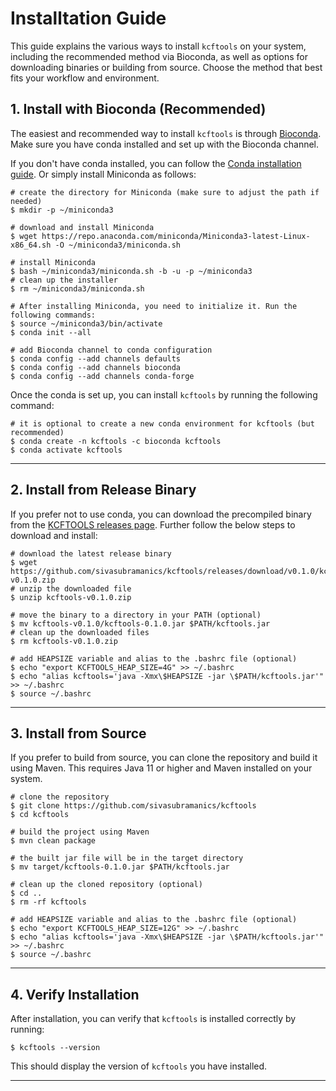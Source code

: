 # Installtation Guide

This guide explains the various ways to install `kcftools` on your system, including the recommended method via Bioconda, as well as options for downloading binaries or building from source. Choose the method that best fits your workflow and environment.

## 1. Install with Bioconda (Recommended)

The easiest and recommended way to install `kcftools` is through [Bioconda](https://anaconda.org/bioconda/kcftools). Make sure you have conda installed and set up with the Bioconda channel. 

If you don't have conda installed, you can follow the [Conda installation guide](https://docs.conda.io/projects/conda/en/latest/user-guide/install/index.html). Or simply install Miniconda as follows:

    # create the directory for Miniconda (make sure to adjust the path if needed)
    $ mkdir -p ~/miniconda3

    # download and install Miniconda
    $ wget https://repo.anaconda.com/miniconda/Miniconda3-latest-Linux-x86_64.sh -O ~/miniconda3/miniconda.sh

    # install Miniconda
    $ bash ~/miniconda3/miniconda.sh -b -u -p ~/miniconda3
    # clean up the installer
    $ rm ~/miniconda3/miniconda.sh

    # After installing Miniconda, you need to initialize it. Run the following commands:
    $ source ~/miniconda3/bin/activate
    $ conda init --all

    # add Bioconda channel to conda configuration
    $ conda config --add channels defaults
    $ conda config --add channels bioconda
    $ conda config --add channels conda-forge 

Once the conda is set up, you can install `kcftools` by running the following command:

    # it is optional to create a new conda environment for kcftools (but recommended)
    $ conda create -n kcftools -c bioconda kcftools
    $ conda activate kcftools
---

## 2. Install from Release Binary
If you prefer not to use conda, you can download the precompiled binary from the [KCFTOOLS releases page](https://github.com/sivasubramanics/kcftools/releases/tag/v0.1.0). Further follow the below steps to download and install:

    # download the latest release binary
    $ wget https://github.com/sivasubramanics/kcftools/releases/download/v0.1.0/kcftools-v0.1.0.zip
    # unzip the downloaded file
    $ unzip kcftools-v0.1.0.zip

    # move the binary to a directory in your PATH (optional)
    $ mv kcftools-v0.1.0/kcftools-0.1.0.jar $PATH/kcftools.jar
    # clean up the downloaded files
    $ rm kcftools-v0.1.0.zip

    # add HEAPSIZE variable and alias to the .bashrc file (optional)
    $ echo "export KCFTOOLS_HEAP_SIZE=4G" >> ~/.bashrc
    $ echo "alias kcftools='java -Xmx\$HEAPSIZE -jar \$PATH/kcftools.jar'" >> ~/.bashrc
    $ source ~/.bashrc
---

## 3. Install from Source

If you prefer to build from source, you can clone the repository and build it using Maven. This requires Java 11 or higher and Maven installed on your system.

    # clone the repository
    $ git clone https://github.com/sivasubramanics/kcftools
    $ cd kcftools

    # build the project using Maven
    $ mvn clean package

    # the built jar file will be in the target directory
    $ mv target/kcftools-0.1.0.jar $PATH/kcftools.jar
    
    # clean up the cloned repository (optional)
    $ cd ..
    $ rm -rf kcftools

    # add HEAPSIZE variable and alias to the .bashrc file (optional)
    $ echo "export KCFTOOLS_HEAP_SIZE=12G" >> ~/.bashrc
    $ echo "alias kcftools='java -Xmx\$HEAPSIZE -jar \$PATH/kcftools.jar'" >> ~/.bashrc
    $ source ~/.bashrc
---

## 4. Verify Installation

After installation, you can verify that `kcftools` is installed correctly by running:

    $ kcftools --version

This should display the version of `kcftools` you have installed.

---
